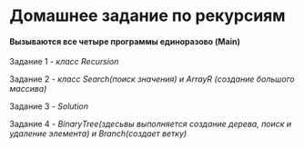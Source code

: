 # Домашнее задание по рекурсиям

#### Вызываются все четыре программы единоразово (Main)


Задание 1 - _класс Recursion_

Задание 2 - _класс Search(поиск значения) и ArrayR (создание большого массива)_

Задание 3 - _Solution_

Задание 4 - _BinaryTree(здесьвы выполняется создание дерева, поиск и удаление элемента) и Branch(создает ветку)_
